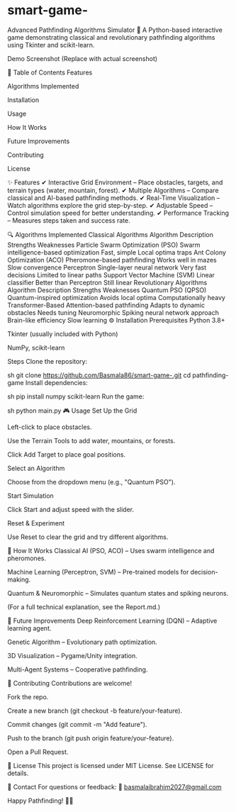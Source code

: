 # smart-game-
Advanced Pathfinding Algorithms Simulator
🚀 A Python-based interactive game demonstrating classical and revolutionary pathfinding algorithms using Tkinter and scikit-learn.

Demo Screenshot (Replace with actual screenshot)

📌 Table of Contents
Features

Algorithms Implemented

Installation

Usage

How It Works

Future Improvements

Contributing

License

✨ Features
✔ Interactive Grid Environment – Place obstacles, targets, and terrain types (water, mountain, forest).
✔ Multiple Algorithms – Compare classical and AI-based pathfinding methods.
✔ Real-Time Visualization – Watch algorithms explore the grid step-by-step.
✔ Adjustable Speed – Control simulation speed for better understanding.
✔ Performance Tracking – Measures steps taken and success rate.

🔍 Algorithms Implemented
Classical Algorithms
Algorithm	Description	Strengths	Weaknesses
Particle Swarm Optimization (PSO)	Swarm intelligence-based optimization	Fast, simple	Local optima traps
Ant Colony Optimization (ACO)	Pheromone-based pathfinding	Works well in mazes	Slow convergence
Perceptron	Single-layer neural network	Very fast decisions	Limited to linear paths
Support Vector Machine (SVM)	Linear classifier	Better than Perceptron	Still linear
Revolutionary Algorithms
Algorithm	Description	Strengths	Weaknesses
Quantum PSO (QPSO)	Quantum-inspired optimization	Avoids local optima	Computationally heavy
Transformer-Based	Attention-based pathfinding	Adapts to dynamic obstacles	Needs tuning
Neuromorphic	Spiking neural network approach	Brain-like efficiency	Slow learning
⚙️ Installation
Prerequisites
Python 3.8+

Tkinter (usually included with Python)

NumPy, scikit-learn

Steps
Clone the repository:

sh
git clone https://github.com/Basmala86/smart-game-.git
cd pathfinding-game
Install dependencies:

sh
pip install numpy scikit-learn
Run the game:

sh
python main.py
🎮 Usage
Set Up the Grid

Left-click to place obstacles.

Use the Terrain Tools to add water, mountains, or forests.

Click Add Target to place goal positions.

Select an Algorithm

Choose from the dropdown menu (e.g., "Quantum PSO").

Start Simulation

Click Start and adjust speed with the slider.

Reset & Experiment

Use Reset to clear the grid and try different algorithms.

🤖 How It Works
Classical AI (PSO, ACO) – Uses swarm intelligence and pheromones.

Machine Learning (Perceptron, SVM) – Pre-trained models for decision-making.

Quantum & Neuromorphic – Simulates quantum states and spiking neurons.

(For a full technical explanation, see the Report.md.)

🚀 Future Improvements
Deep Reinforcement Learning (DQN) – Adaptive learning agent.

Genetic Algorithm – Evolutionary path optimization.

3D Visualization – Pygame/Unity integration.

Multi-Agent Systems – Cooperative pathfinding.

🤝 Contributing
Contributions are welcome!

Fork the repo.

Create a new branch (git checkout -b feature/your-feature).

Commit changes (git commit -m "Add feature").

Push to the branch (git push origin feature/your-feature).

Open a Pull Request.

📜 License
This project is licensed under MIT License. See LICENSE for details.

📧 Contact
For questions or feedback:
📩 basmalaibrahim2027@gmail.com


Happy Pathfinding! 🎯🤖

